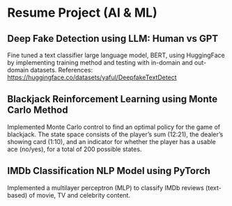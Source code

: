 # Resume Project (AI & ML)

## Deep Fake Detection using LLM: Human vs GPT

Fine tuned a text classifier large language model, BERT, using HuggingFace by implementing training method and testing with in-domain and out-domain datasets.
References: https://huggingface.co/datasets/yaful/DeepfakeTextDetect

## Blackjack Reinforcement Learning using Monte Carlo Method

Implemented Monte Carlo control to find an optimal policy for the game of blackjack. The state space consists of the player’s sum (12:21), the dealer’s showing card (1:10), and an indicator for whether the player has a usable ace (no/yes), for a total of 200 possible states. 

## IMDb Classification NLP Model using PyTorch

Implemented a multilayer perceptron (MLP) to classify IMDb reviews (text-based) of movie, TV and celebrity content. 
